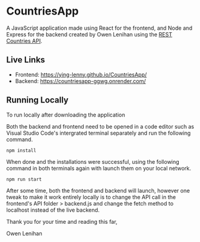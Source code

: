 # CountriesApp
 
A JavaScript application made using React for the frontend, and Node and Express for the backend created by Owen Lenihan using the [REST Countries API](https://restcountries.com/#endpoints-name).

## Live Links
- Frontend: https://ying-lenny.github.io/CountriesApp/
- Backend: https://countriesapp-ggwg.onrender.com/

## Running Locally
To run locally after downloading the application

Both the backend and frontend need to be opened in a code editor such as Visual Studio Code's intergrated terminal separately and run the following command.

`npm install` 

When done and the installations were successful, using the following command in both terminals again with launch them on your local network.

`npm run start`

After some time, both the frontend and backend will launch, however one tweak to make it work entirely locally is to change the API call in the frontend's API folder > backend.js and change the fetch method to localhost instead of the live backend.

Thank you for your time and reading this far,

Owen Lenihan